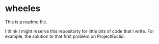 # wheeles
This is a readme file.

I think I might reserve this repositorty for little bits of code that I write.  For example, the solution to that first problem on ProjectEuclid.
